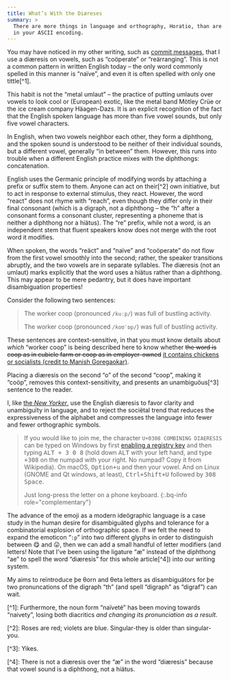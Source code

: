 ```yaml
---
title: What’s With the Diæreses
summary: >
  There are more things in language and orthography, Horatio, than are dreamt of
  in your ASCII encoding.
---
```


You may have noticed in my other writing, such as [commit messages](af5ee02),
that I use a diæresis on vowels, such as “coöperate” or “reärranging”. This is
not a common pattern in written English today – the only word commonly spelled
in this manner is “naïve”, and even it is often spelled with only one tittle[^1].

This habit is not the “metal umlaut” – the practice of putting umlauts over
vowels to look cool or (European) exotic, like the metal band Mötley Crüe or the
ice cream company Häagen-Dazs. It is an explicit recognition of the fact that
the English spoken language has more than five vowel sounds, but only five vowel
characters.

In English, when two vowels neighbor each other, they form a diphthong, and the
spoken sound is understood to be neither of their individual sounds, but a
different vowel, generally “in between” them. However, this runs into trouble
when a different English practice mixes with the diphthongs: concatenation.

English uses the Germanic principle of modifying words by attaching a prefix or
suffix stem to them. Anyone can act on their[^2] own initiative, but to act in
response to external stimulus, they *re*act. However, the word “react” does not
rhyme with “reach”, even though they differ only in their final consonant (which
is a digraph, not a diphthong – the “h” after a consonant forms a consonant
cluster, representing a phoneme that is neither a diphthong nor a hiätus). The
“re” prefix, while not a word, is an independent stem that fluent speakers know
does not merge with the root word it modifies.

When spoken, the words “reäct” and “naïve” and “coöperate” do not flow from the
first vowel smoothly into the second; rather, the speaker transitions abruptly,
and the two vowels are in separate syllables. The diæresis (not an umlaut) marks
explicitly that the word uses a hiätus rather than a diphthong. This may appear
to be mere pedantry, but it does have important disambiguation properties!

Consider the following two sentences:

> The worker coop (pronounced `/kuːp/`) was full of bustling activity.
>
> The worker coop (pronounced `/koʊˈɒp/`) was full of bustling activity.

These sentences are context-sensitive, in that you must know details about
*which* “worker coop” is being described here to know whether <del>the word is
coop as in cubicle farm or coop as in employer-owned</del> <ins>it contains
chickens or socialists (credit to Manish Goregaokar)</ins>.

Placing a diæresis on the second “o” of the second “coop”, making it “coöp”,
removes this context-sensitivity, and presents an unambiguöus[^3] sentence to
the reader.

I, like [the *New Yorker*], use the English diæresis to favor clarity and
unambiguïty in language, and to reject the sociëtal trend that reduces the
expressiveness of the alphabet and compresses the language into fewer and fewer
orthographic symbols.

> If you would like to join me, the character `U+0308 COMBINING DIAERESIS` can
> be typed on Windows by first [enabling a registry key][hex] and then typing
> <kbd><key>ALT</key> <key>+</key> <key>3</key> <key>0</key> <key>8</key></kbd>
> (hold down <kbd><key>ALT</key></kbd> with your left hand, and type
> <kbd><key>+</key><key>3</key><key>0</key><key>8</key></kbd> on the numpad with
> your right. No numpad? Copy it from Wikipedia). On macOS,
> <kbd><key>Option</key>+<key>u</key></kbd> and then your vowel. And on Linux
> (GNOME and Qt windows, at least),
> <kbd><key>Ctrl</key>+<key>Shift</key>+<key>U</key></kbd> followed by
> <kbd>308 <key>Space</key></kbd>.
>
> Just long-press the letter on a phone keyboard.
{:.bq-info role="complementary"}

The advance of the emoji as a modern ideögraphic language is a case study in the
human desire for disambiguäted glyphs and tolerance for a combinatorial
explosion of orthographic space. If we felt the need to expand the emoticon
“`:p`” into two different glyphs in order to distinguish between 😋 and 😛, then
we can add a small handful of letter modifiers (and letters! Note that I’ve been
using the ligature “æ” instead of the diphthong “ae” to spell the word
“diæresis” for this whole article[^4]) into our writing system.

My aims to reïntroduce þe θorn and θeta letters as disambiguätors for þe two
pronuncations of the digraph “th” (and spell “digraph” as “digraf”) can wait.

\[^1\]: Furthermore, the noun form “naïveté” has been moving towards “naivety”,
losing both diacritics *and changing its pronunciation as a result*.

\[^2\]: Roses are red; violets are blue. Singular-they is older than
singular-you.

\[^3\]: Yikes.

\[^4\]: There is not a diæresis over the “æ” in the word “diæresis” because that
vowel sound is a diphthong, not a hiätus.

[af5ee02]: https://github.com/myrrlyn/bitvec/commit/af5ee020ef1617251710dab64986a99fa377cb22
[hex]: https://ix23.com/windows-how-to-enter-unicode-characters-via-the-keypad/
[the *New Yorker*]: https://www.newyorker.com/culture/culture-desk/the-curse-of-the-diaeresis
